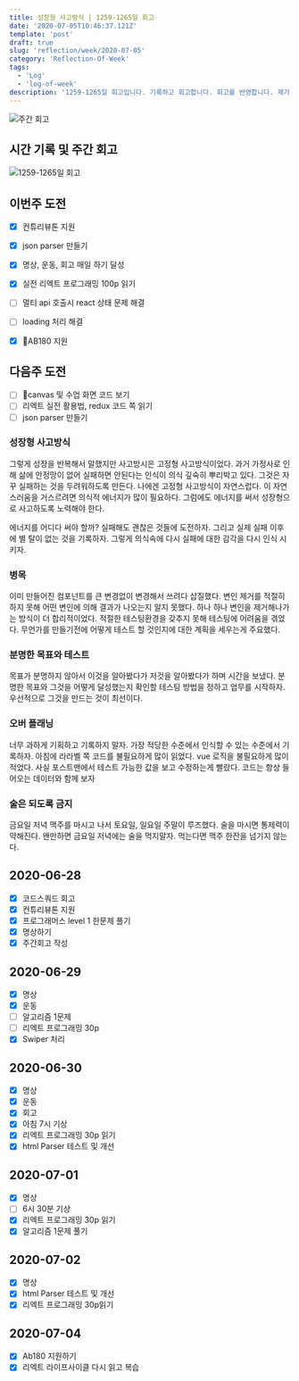 ```yaml
---
title: 성장형 사고방식 | 1259-1265일 회고
date: '2020-07-05T10:46:37.121Z'
template: 'post'
draft: true
slug: 'reflection/week/2020-07-05'
category: 'Reflection-Of-Week'
tags:
  - 'Log'
  - 'log-of-week'
description: '1259-1265일 회고입니다. 기록하고 회고합니다. 회고를 반영합니다. 제가 자라는 방식입니다.'
---
```

![주간 회고](https://imgur.com/PwMHNaY.png)



## 시간 기록 및 주간 회고 

![1259-1265일 회고](https://imgur.com/HMWxXwv.png)


## 이번주 도전
- [x] 컨튜리뷰톤 지원
- [x] json parser 만들기
- [x] 명상, 운동, 회고 매일 하기 달성
- [x] 실전 리엑트 프로그래밍 100p 읽기 
- [ ] 멀티 api 호출시 react 상태 문제 해결 
- [ ] loading 처리 해결
- [x] AB180 지원


## 다음주 도전
- [ ] canvas 및 수업 화면 코드 보기
- [ ] 리엑트 실전 활용법, redux 코드 쪽 읽기 
- [ ] json parser 만들기 

### 성장형 사고방식
그렇게 성장을 반복해서 말했지만 사고방시은 고정형 사고방식이었다. 과거 가정사로 인해 삶에 안정망이 없어 실패하면 안된다는 인식이 의식 깊숙히 뿌리박고 있다. 그것은 자꾸 실패하는 것을 두려워하도록 만든다. 나에겐 고정형 사고방식이 자연스럽다. 이 자연스러움을 거스르려면 의식적 에너지가 많이 필요하다. 그럼에도 에너지를 써서 성장형으로 사고하도록 노력해야 한다. 

에너지를 어디다 써야 할까? 실패해도 괜찮은 것들에 도전하자. 그리고 실제 실패 이후에 별 탈이 없는 것을 기록하자. 그렇게 의식속에 다시 실패에 대한 감각을 다시 인식 시키자.

### 병목
이미 만들어진 컴포넌트를 큰 변경없이 변경해서 쓰려다 삽질했다. 변인 제거를 적절히 하지 못해 어떤 변인에 의해 결과가 나오는지 알지 못했다. 하나 하나 변인을 제거해나가는 방식이 더 합리적이었다. 적절한 테스팅환경을 갖추지 못해 테스팅에 어려움을 겪었다. 무언가를 만들기전에 어떻게 테스트 할 것인지에 대한 계획을 세우는게 주요했다. 

### 분명한 목표와 테스트
목표가 분명하지 않아서 이것을 알아봤다가 저것을 알아봤다가 하며 시간을 보냈다. 분명한 목표와 그것을 어떻게 달성했는지 확인할 테스팅 방법을 정하고 업무를 시작하자. 우선적으로 그것을 만드는 것이 최선이다. 

### 오버 플래닝
너무 과하게 기획하고 기록하지 말자. 가장 적당한 수준에서 인식할 수 있는 수준에서 기록하자. 아침에 라라벨 쪽 코드를 불필요하게 많이 읽었다. vue 로직을 불필요하게 많이 적었다. 사실 포스트맨에서 테스트 가능한 값을 보고 수정하는게 빨랐다. 코드는 항상 들어오는 데이터와 함께 보자

### 술은 되도록 금지
금요일 저녁 맥주를 마시고 나서 토요일, 일요일 주말이 루즈했다. 술을 마시면 통제력이 약해진다. 왠만하면 금요일 저녁에는 술을 먹지말자. 먹는다면 맥주 한잔을 넘기지 않는다.

## 2020-06-28
- [x] 코드스쿼드 회고
- [x] 컨튜리뷰톤 지원
- [x] 프로그래머스 level 1 한문제 풀기
- [x] 명상하기 
- [x] 주간회고 작성

## 2020-06-29
- [x] 명상
- [x] 운동
- [ ] 알고리즘 1문제 
- [ ] 리엑트 프로그래밍 30p
- [x] Swiper 처리

## 2020-06-30
- [x] 명상
- [x] 운동
- [x] 회고
- [x] 아침 7시 기상
- [x] 리엑트 프로그래밍 30p 읽기
- [x] html Parser 테스트 및 개선 

## 2020-07-01
- [x] 명상 
- [ ] 6시 30분 기상
- [x] 리엑트 프로그래밍 30p 읽기 
- [x] 알고리즘 1문제 풀기

## 2020-07-02
- [x] 명상
- [x] html Parser 테스트 및 개선 
- [x] 리엑트 프로그래밍 30p읽기 

## 2020-07-04
- [x] Ab180 지원하기
- [x] 리엑트 라이프사이클 다시 읽고 복습
